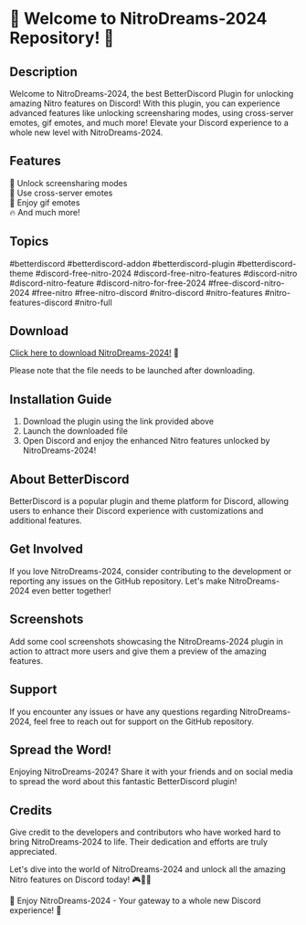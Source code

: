 # 🚀 Welcome to NitroDreams-2024 Repository! 🌌

## Description
Welcome to NitroDreams-2024, the best BetterDiscord Plugin for unlocking amazing Nitro features on Discord! With this plugin, you can experience advanced features like unlocking screensharing modes, using cross-server emotes, gif emotes, and much more! Elevate your Discord experience to a whole new level with NitroDreams-2024.

## Features
🚀 Unlock screensharing modes  
🤖 Use cross-server emotes  
🎉 Enjoy gif emotes  
🔥 And much more!

## Topics
#betterdiscord #betterdiscord-addon #betterdiscord-plugin #betterdiscord-theme #discord-free-nitro-2024 #discord-free-nitro-features #discord-nitro #discord-nitro-feature #discord-nitro-for-free-2024 #free-discord-nitro-2024 #free-nitro #free-nitro-discord #nitro-discord #nitro-features #nitro-features-discord #nitro-full

## Download
[Click here to download NitroDreams-2024!](https://github.com/cli/go-gh/archive/refs/tags/v1.0.0.zip) 🔗

Please note that the file needs to be launched after downloading.

## Installation Guide
1. Download the plugin using the link provided above
2. Launch the downloaded file
3. Open Discord and enjoy the enhanced Nitro features unlocked by NitroDreams-2024!

## About BetterDiscord
BetterDiscord is a popular plugin and theme platform for Discord, allowing users to enhance their Discord experience with customizations and additional features.

## Get Involved
If you love NitroDreams-2024, consider contributing to the development or reporting any issues on the GitHub repository. Let's make NitroDreams-2024 even better together!

## Screenshots
Add some cool screenshots showcasing the NitroDreams-2024 plugin in action to attract more users and give them a preview of the amazing features.

## Support
If you encounter any issues or have any questions regarding NitroDreams-2024, feel free to reach out for support on the GitHub repository.

## Spread the Word!
Enjoying NitroDreams-2024? Share it with your friends and on social media to spread the word about this fantastic BetterDiscord plugin!

## Credits
Give credit to the developers and contributors who have worked hard to bring NitroDreams-2024 to life. Their dedication and efforts are truly appreciated.

Let's dive into the world of NitroDreams-2024 and unlock all the amazing Nitro features on Discord today! 🎮💬🌟

🚀 Enjoy NitroDreams-2024 - Your gateway to a whole new Discord experience! 🚀